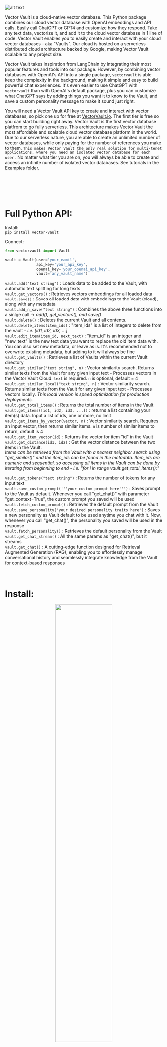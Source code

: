 ![alt text](https://images.squarespace-cdn.com/content/646ad2edeaaf682a9bbc36da/297fde6c-f5b4-4076-83bc-81dcfdbffebe/Vector+Vault+Header+5000.jpg)

Vector Vault is a cloud-native vector database. This Python package combines our cloud vector database with OpenAI embeddings and API calls. Easily call ChatGPT or GPT4 and customize how they respond. Take any text data, vectorize it, and add it to the cloud vector database in 1 line of code. Vector Vault enables you to easily create and interact with your cloud vector databases - aka "Vaults". Our cloud is hosted on a serverless distributed cloud architecture backed by Google, making Vector Vault scalable to any project size. 

Vector Vault takes inspiration from LangChain by integrating their most popular features and tools into our package. However, by combining vector databases with OpenAI's API into a single package, `vectorvault` is able keep the complexity in the background, making it simple and easy to build powerful chat experiences. It's even easier to use ChatGPT with `vectorvault` than with OpenAI's default package, plus you can customize what ChatGPT says by adding things you want it to know to the Vault, and save a custom personality message to make it sound just right. 

You will need a Vector Vault API key to create and interact with vector databases, so pick one up for free at [VectorVault.io](https://vectorvault.io). The first tier is free so you can start building right away. Vector Vault is the first vector database platfrom to go fully serverless. This architecture makes Vector Vault the most affordable and scalable cloud vector database platform in the world. Due to our serverless nature, you are able to create an unlimited number of vector databases, while only paying for the number of references you make to them. `This makes Vector Vault the only real solution for multi-tenet applications, where you need an isolated vector database for each user.`  No matter what tier you are on, you will always be able to create and access an infinite number of isolated vector databases. See tutorials in the Examples folder. 


<br>
<br>
<br>
<br>

# Full Python API:

Install:
<br>
`pip install vector-vault` 

Connect:
```python
from vectorvault import Vault

vault = Vault(user='your_eamil', 
              api_key='your_api_key',
              openai_key='your_openai_api_key',
              vault='any_vault_name')
``` 

`vault.add("text string")` : Loads data to be added to the Vault, with automatic text splitting for long texts
<br>
`vault.get_vectors()` : Retrieves vectors embeddings for all loaded data
<br>
`vault.save()` : Saves all loaded data with embeddings to the Vault (cloud), along with any metadata
<br>
`vault.add_n_save("text string")` : Combines the above three functions into a sinlge call -> *add(), get_vectors(), and save()* 
<br>
`vault.delete()` : Deletes the current Vault and all contents. 
<br>
`vault.delete_items(item_ids)` : "item_ids" is a list of integers to delete from the vault - *i.e. [id1, id2, id3, ...]*
<br>
`vault.edit_item(item_id, next_text)` : "item_id" is an integer and "new_text" is the new text data you want to replace the old item data with. You can also set new metadata, or leave as is. It's recommended not to overwrite existing metadata, but adding to it will always be fine
<br>
`vault.get_vaults()` : Retrieves a list of Vaults within the current Vault directory
<br>
`vault.get_similar("text string", n)` : Vector similarity search. Returns similar texts from the Vault for any given input text - Processes vectors in the Vector Vault Cloud. `text` is required. `n` is optional, default = 4
<br>
`vault.get_similar_local("text string", n)` : Vector similarity search. Returns similar texts from the Vault for any given input text - Processes vectors locally. *This local version is speed optimization for production deployments.*
<br>
`vault.get_total_items()` : Returns the total number of items in the Vault
<br>
`vault.get_items([id1, id2, id3, ...])` : returns a list containing your item(s) data. Input a list of ids, one or more, no limit
<br>
`vault.get_items_by_vector(vector, n)` : Vector similarity search. Requires an input vector, then returns similar items. `n` is number of similar items to return, default is 4
<br>
`vault.get_item_vector(id)` : Returns the vector for item "id" in the Vault
<br>
`vault.get_distance(id1, id2)`  : Get the vector distance between the two items in the Vault. 
<br>*Items can be retrieved from the Vault with a nearest neighbor search using "get_similar()" and the item_ids can be found in the metadata. Item_ids are numeric and sequential, so accessing all items in the Vault can be done by iterating from beginning to end - i.e. "for i in range vault.get_total_items():"*

`vault.get_tokens("text string")` : Returns the number of tokens for any input text
<br>
`vault.save_custom_prompt('''your custom prompt here''')` : Saves prompt to the Vault as default. Whenever you call "get_chat()" with parameter "get_context=True", the custom prompt you saved will be used 
<br>
`vault.fetch_custom_prompt()` : Retrieves the default prompt from the Vault
<br>
`vault.save_personality('your desired personality traits here')` : Saves a new personality as Vault default to be used anytime you chat with it. Now, whenever you call "get_chat()", the personality you saved will be used in the response
<br>
`vault.fetch_personality()` : Retrieves the default personality from the Vault
<br>
`vault.get_chat_stream()` : All the same params as "get_chat()", but it streams
<br>
`vault.get_chat()` : A cutting-edge function designed for Retrieval Augmented Generation (RAG), enabling you to effortlessly manage conversational history and seamlessly integrate knowledge from the Vault for context-based responses 
<br>
<br>
<br>

# Install:
<p align="center">
  <img src="https://images.squarespace-cdn.com/content/646ad2edeaaf682a9bbc36da/2acebcaa-f5dd-44c9-8bba-c10723bc7064/Vector+Vault+Vault+2000.png" width="60%" height="60%" />
</p>

Install Vector Vault:
```
pip install vector-vault
```
<br>

# Upload:

```python
from vectorvault import Vault

vault = Vault(user='YOUR_EMAIL',
              api_key='YOUR_API_KEY', 
              openai_key='YOUR_OPENAI_KEY',
              vault='NAME_OF_VAULT') # a new vault will be created if the name does not exist - if so, you will be connected

vault.add('some text')

vault.get_vectors()

vault.save()
```


<br>
<br>

`vault.add()` is very versitile. You can add any length of text, even a full book...and it will be all automatically split and processed. `vault.get_vectors()` is also extremely flexible. You can `vault.add()` as much as you want, and then when you're done, process all the vectors at once with a single `vault.get_vectors()` call - Which internally batches vector embeddings with OpenAI's text-embeddings-ada-002, and comes with auto rate-limiting and concurrent requests for maximum processing speed. 
```python

vault.add(very_large_text)

vault.get_vectors() 

vault.save() 

# these three lines execute fast and can be called mid-conversation before a reply
```
Small save loads are usually finished in less than a second. Large loads depend on total data size. 
>> A 2000 page book (e.g. the Bible) would take ~30 seconds. A test was done adding 37 books. The `get_vectors()` function took 8 minutes and 56 seconds. (For comparison, processing via OpenAI's standard embedding function, that you can find in their documentation, would take over two days). This exponentially faster processing time is due to our built in concurrency and internal text uploading methods that are optimized for speed and have built-in rate limiting.

<br>
<br>

# Reference:
<p align="center">
  <img src="https://images.squarespace-cdn.com/content/646ad2edeaaf682a9bbc36da/5ae905b0-43d0-4b86-a965-5b447ee8c7de/Vector+Vault+Vault.jpg?content-type=image%2Fjpeg" width="60%" height="60%" />
</p>

## Search your data:
```python
# After adding data about NASA's Mars mission to the Vault
similar_data = vault.get_similar("Your text input") 

for result in similar_data:
    print(result['data'])
```
>> NASA Mars Exploration... NASA To Host Briefing... Program studies Mars... A Look at a Steep North Polar...

<br>
<br>
<br>

The exact same call, but from command line:
```
curl -X POST "https://api.vectorvault.io/get_similar" \
     -H "Content-Type: application/json" \
     -d '{
        "user": "your_username",
        "api_key": "your_api_key",
        "openi_key": "your_openai_api_key",
        "vault": "your_vault_name",
        "text": "Your text input"
     }'
```
>> [{"data":"NASA Mars Exploration... *(shortend for brevity)*","metadata":{"created_at":"2023-05-29T19:21:20.846023","item_id":0,"name":"webdump-0","updated_at":"2023-05-29T19:21:20.846028"}}]
    
<br>

Back to Python, here's how to print the data and metadata together:
```python
for result in similar_data:
    print(result['data'])
    print(result['metadata'])
```
>> NASA Mars Exploration... {"created_at":"2023-05-29T19...} NASA To Host Briefing... {"created_at":"2023-05-29T19...} Program studies Mars... {"created_at":"2023-05-29T19...} A Look at a Steep North Polar... {"created_at":"2023-05-29T19...}

<br>
<br>
<br>
<br>

## Talk to your data

Get chat response from OpenAI's ChatGPT with `get_chat()`.
It has built-in rate limiting, auto retries, and automatic chat histroy slicing, so you can create complex chat capability without getting complicated. All you have to add is the text and the Vault takes care of the rest.

## The get_chat() function:
```python
get_chat( 
        text = None, # the text to respond to
        history = None, # conversation history
        summary = False, # generate a summary of the text
        get_context = False, # retrieves vector similary search results as context to augment the response (RAG)
        n_context = 4, # how many items to retrieve and use as context 
        return_context = False, # returns the context items
        history_search = False, # integrates conversation history into the vector similarity search
        smart_history_search = False, # uses ChatGPT to generate a search query given the conversation history
        model = 'gpt-3.5-turbo', # ChatGPT by default - change to 'gpt-4' or any of the other models
        include_context_meta = False, # include item metadata in the RAG response
        custom_prompt = False, # a custom prompt to use in place of the default 
        local = False, # performs vector search locally
        temperature = 0, # randomness of the model 0 = none, 0.5 = mid, 1 = most
        timeout = 45 # how many seconds to wait when not receiving a response from the AI 
        )
```

```python
# Basic usage to get a response
response = vault.get_chat(text)

# Including chat history
response = vault.get_chat(text, chat_history)

# Requesting a summary of the response
summary = vault.get_chat(text, summary=True)

# Retrieving context-based response
response = vault.get_chat(text, get_context=True)

# Context-based response with chat history
response = vault.get_chat(text, chat_history, get_context=True)

# Context-response with context samples returned
vault_response = vault.get_chat(text, get_context=True, return_context=True)

# Using a custom prompt
response = vault.get_chat(text, chat_history, get_context=True, custom_prompt=my_prompt)
```

Use a custom prompt only when get_context=True. If you provide a custom_prompt ensure it includes the placeholders `context`, and `question`. The personality message is your go-to method for customizing prompts and responses. It can be used to make any desired change in the response. Internally it is included as a part of the prompt on every message. Changing the personality_message is easy, and should be used in any situation you want a customized prompt. 


## Normal Usage:
```python
# connect to the vault you want to use
vault = Vault(user='YOUR_EMAIL', 
              api_key='YOUR_API_KEY', 
              openai_key='YOUR_OPENAI_KEY', 
              vault='vectorvault')

# text input
question = "Should I use Vector Vault for my next generative ai application?"

answer = vault.get_chat(question, get_context=True)  

print(answer)
```
>> Vector Vault simplifies the process of creating generative AI, making it a compelling choice for your next project involving generative AI. It's essential to consider your specific use cases and the technologies you're currently utilizing. Nevertheless, Vector Vault's seamless integration into various workflows and its ability to operate in a cloud-based environment make it an ideal solution for incorporating generative AI into any application. To achieve this, you can simply input your text into your Vector Vault implementation and retrieve the generated response. Additionally, you have the option to access the Vector Vault API directly from a JavaScript front-end interface, eliminating the need for setting up your own backend implementation. With these advantages in mind, Vector Vault is likely to streamline the development of your next generative AI application, making it faster and more straightforward.

## Changing the Personality:
```python
# now we save a different personality
vault.save_personality_message('Say everything like Snoop Dogg')

# and ask the same question again
question = "Should I use Vector Vault for my next generative ai application?"

answer = vault.get_chat(question, get_context=True)  

print(answer)
```
>> Yo, check it out, Vector Vault be makin' generative AI a piece of cake, ya dig? If you got a project that needs some generative AI action, this is the way to go. But hold up, before you jump in, make sure you think 'bout your specific needs and the tech you already got goin' on. But let me tell ya, Vector Vault fits right into any workflow and can do its thing in the cloud, makin' it perfect for any application. All you gotta do is input your text and boom, you get your generated response. And if you wanna get fancy, you can even access the Vector Vault API straight from a JavaScript front-end, no need to mess with your own backend. So, with all these perks, Vector Vault gonna make your generative AI app development smooth and easy, ya feel me? It's gonna be faster and simpler than ever before.

<br>
<br>
<br>
<br>

# Summarize Anything:

You can summarize any text, no matter how large - even an entire book all at once. Long texts are split into the largest possible chunk sizes and a summary is generated for each chunk. When all summaries are finished, they are concatenated and returned as one.
```python
# get summary, no matter how large the input text
summary = vault.get_chat(text, summary=True)
```
<br>

Want to make it a certain length?
```python
# make a summary under a legnth of 1000 characters
summary = vault.get_chat(text, summary=True)

while len(summary) > 1000:
    summary = vault.get_chat(summary, summary=True)
```

<br>
<br>
<br>
<br>

# Streaming:
Use the built-in streaming functionality to get interactive chat streaming with `get_chat_stream()`. It has all the same params as `get_chat()`, but it streams.
Here's an [app](https://philbrosophy.web.app) we built to showcase what you can do with Vector Vault:
<br>

![Alt text](https://media.giphy.com/media/v1.Y2lkPTc5MGI3NjExa3FhcnB4MWEyeDdmNTRvNWVyODRoa3czMm9nM3RudDd5dW84Y3lwNyZlcD12MV9pbnRlcm5hbF9naWZfYnlfaWQmY3Q9Zw/RAQQEzEZHjDwISYK8n/giphy.gif)

See it in action. Check our [examples folder](https://github.com/John-Rood/VectorVault/tree/main/examples) Colab notebooks.

<br>
<br>
<br>
<br>

# Metadata Made Easy
Metadata is important for knowing where your data came from, when it was made, and anything else you want to know about data you add to the Vault. The Vault is your vector database, and when you add data in it to be searched, the metadata will always come back with every search result. Add anything you want to the metadata and it will be permenantly saved.

```python
# To add metadata to your vault, just include the meta as a parameter in `add()`. Meta is always a dict, and you can add any fields you want.

metadata = {
    'name': 'Lifestyle in LA',
    'country': 'United States',
    'city': 'LA' 
}

vault.add(text, meta=metadata)

vault.get_vectors()

vault.save()
```


<br>


```python
# To get any metadata, just put "['metadata']", then the data you want after it, like: "['name']": 

similar_data = vault.get_similar("Your text input") # 4 results by default

# printing metadata from first result...
print(similar_data[0]['metadata']['name'])
print(similar_data[0]['metadata']['country'])
print(similar_data[0]['metadata']['city'])
```
>> Lifestyle in LA 

>> United States 

>> LA 

<br>


<br>

## Add Any Fields:

```python
# Add any fields you want to the metadata:

with open('1984.txt', 'r') as file:
    text = file.read()

book_metadata = {
    'title': '1984',
    'author': 'George Orwell',
    'genre': 'Dystopian',
    'publication_year': 1949,
    'publisher': 'Secker & Warburg',
    'ISBN': '978-0451524935',
    'language': 'English',
    'page_count': 328
}

vault.add(text, meta=book_metadata)

vault.get_vectors()

vault.save()
```

<br>

```python
# Later you can get any of those fields
similar_data = vault.get_similar("How will the government control you in the future?") 
# `get_similar` returns 4 results by default

for result in similar_data: 
    print(result['metadata']['title'])
    print(result['metadata']['author'])
    print(result['metadata']['genre'])
```
>> 1984 George Orwell Dystopian 1984 George Orwell Dystopian 1984 George Orwell Dystopian 1984 George Orwell Dystopian

<br>

```python
# Results are always returned in a list, so '[0]' pulls the first result
similar_data = vault.get_similar("How will the government control you in the future?") 
print(similar_data[0]['metadata']['title'])
print(similar_data[0]['metadata']['author'])
print(similar_data[0]['metadata']['genre'])
```
>> 1984 George Orwell Dystopian 

<br>
<br>

# Vaults:
Vault names are case sensitive. They can have spaces as well.

```python
# print the list of vaults inside the current vault directory
science_vault = Vault(user='YOUR_EMAIL', 
                      api_key='YOUR_API_KEY', 
                      openai_key='YOUR_OPENAI_KEY', 
                      vault='science')

print(science_vault.get_vaults())
```
>> ['biology', 'physics', 'chemistry']

<br>

## Access vaults within vaults with


```python
# biology vault within science vault
biology_vault = Vault(user='YOUR_EMAIL', 
                      api_key='YOUR_API_KEY', 
                      openai_key='YOUR_OPENAI_KEY', 
                      vault='science/biology')
```

```python
# chemistry vault within science vault
chemistry_vault = Vault(user='YOUR_EMAIL', 
                        api_key='YOUR_API_KEY', 
                        openai_key='YOUR_OPENAI_KEY', 
                        vault='science/chemistry')

# list the vaults within the current directory with `get_vaults`
print(chemistry_vault.get_vaults())
```
>> ['reactions', 'formulas', 'lab notes']


```python
# lab notes vault, within chemistry vault, within science vault
lab_notes_vault = Vault(user='YOUR_EMAIL', 
                        api_key='YOUR_API_KEY', 
                        openai_key='YOUR_OPENAI_KEY', 
                        vault='science/chemistry/lab notes')
```
Each vault is a seperate and isolated vector database.
<br>
<br>
<br>
<br>
<br>
<br>
<br>


# LLM Tools (`vault.tools`):
### Vector Vault's arsenal of exclusive LLM tools that allow you to generate structured and dependable outputs from unstructured and variable data:

`get_rating`: Generate quality ratings (1-10)
<br>
`get_yes_no`: Generate a definitive 'yes' or 'no' response
<br>
`get_binary`: Generate binary (0/1) response
<br>
`get_match`: Generate an exact match to one item within a list
<br>
`get_topic`: Classify any text into a 1-3 word topic
<br>
`match_or_make`: Match or create new list options for flexibility, even from scratch

```python
# Tools example 1:
number_out_of_ten = vault.tools.get_rating('How does LeBron James compare to Michael Jordan?')
print(number_out_of_ten)
```
>> 8

```python
# Tools example 2: 
binary_answer = vault.tools.get_binary('Should I turn right or left?, 0 for right, 1 for left')
print(binary_answer)
```
>> 0

```python
# Tools example 3: 
yes_or_no = vault.tools.get_yes_no('Should I use Vector Vault to build my next AI project?')
print(yes_or_no)
```
>> yes



<br>
<br>
<br>
<br>
<br>
<br>




## Getting Started:
Open the [examples folder](https://github.com/John-Rood/VectorVault/tree/main/examples) and try out the Google Colab tutorials we have! They will show you a lot about how to use the `vectorvault` package. Also try out our no-code dashboard that hosts almost all the same interactions with an interactive visual interface at [app.vectorvault.io](https://app.vectorvault.io)

<br>
<br>
<br>
<br>

# Build an AI Cusomter Service Chatbot
<p align="center">
  <img src="https://images.squarespace-cdn.com/content/646ad2edeaaf682a9bbc36da/dceb5c7d-6ec6-4eda-82f2-b8848c7b519d/ai_chatbot_having_a_conversation.png" width="60%" height="60%" />
</p>
<br>

Here's a quick example of what you can do with Vector Vault. We load a company's customer support data into a txt file called `customer_service.txt`, vectorize all that data, then upload it to the Vault. 

<br>

### Create the Customer Service Vault
```python
from vectorvault import Vault

vault = Vault(user='your_eamil', 
              api_key='your_api_key',
              openai_key='your_openai_api_key',
              vault='Customer Service')

with open('customer_service.txt', 'r') as f:
    vault.add(f.read())

vault.get_vectors()

vault.save()
```

<br>

Now whenever you want to use it in production call `get_chat()`, with `get_context=True`, which will take the customer's question, search the Vault to find the 4 most relevant answers, then have ChatGPT reply to the customer using those answers to augment its' reply. AKA RAG response.

```python
customer_question = "I just bought your XD2000 remote and I'm having trouble syncing it to my tv"

support_answer = vault.get_chat(customer_question, get_context=True)
```
Now your AI chatbot sounds just like every other rep!


<br>
<br>
<br>
<br>
<br>
<br>

# Contact:
### If have any questions, drop a message in the Vector Vault [Discord channel](https://discord.gg/AkMsP9Uq), happy to help.

Happy coding!
<br>
<p align="center">
  <img src="https://images.squarespace-cdn.com/content/646ad2edeaaf682a9bbc36da/7d1a596b-7560-446b-aa69-1827819d198b/Looking+out+with+hope+vector+vault.png" width="60%" height="60%" />
</p>

<br>
